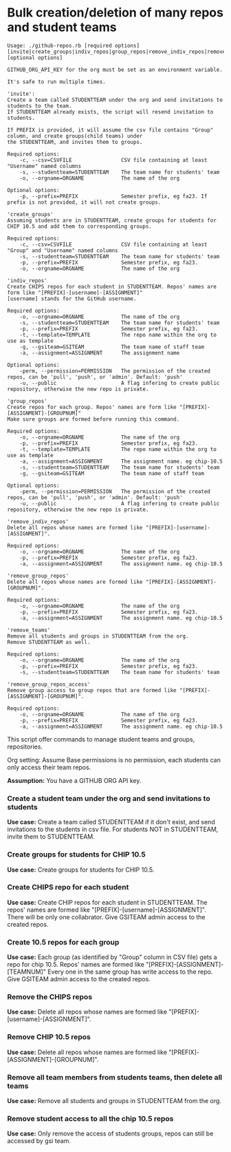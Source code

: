 # Bulk creation/deletion of many repos and student teams

```
Usage: ./github-repos.rb [required options] [invite|create_groups|indiv_repos|group_repos|remove_indiv_repos|remove_group_repos|remove_teams|remove_group_repos_access] [optional options]

GITHUB_ORG_API_KEY for the org must be set as an environment variable.

It's safe to run multiple times.

'invite':
Create a team called STUDENTTEAM under the org and send invitations to students to the team.
If STUDENTTEAM already exists, the script will resend invitation to students.

If PREFIX is provided, it will assume the csv file contains "Group" column, and create groups(child teams) under 
the STUDENTTEAM, and invites them to groups.

Required options:
    -c, --csv=CSVFILE                CSV file containing at least "Username" named columns
    -s, --studentteam=STUDENTTEAM    The team name for students' team
    -o, --orgname=ORGNAME            The name of the org

Optional options:
    -p, --prefix=PREFIX              Semester prefix, eg fa23. If prefix is not provided, it will not create groups.

'create_groups'
Assuming students are in STUDENTTEAM, create groups for students for CHIP 10.5 and add them to corresponding groups.

Required options:
    -c, --csv=CSVFILE                CSV file containing at least "Group" and "Username" named columns
    -s, --studentteam=STUDENTTEAM    The team name for students' team
    -p, --prefix=PREFIX              Semester prefix, eg fa23.
    -o, --orgname=ORGNAME            The name of the org

'indiv_repos'
Create CHIPS repos for each student in STUDENTTEAM. Repos' names are form like "[PREFIX]-[username]-[ASSIGNMENT]"
[username] stands for the GitHub username.

Required options:
    -o, --orgname=ORGNAME            The name of the org
    -s, --studentteam=STUDENTTEAM    The team name for students' team
    -p, --prefix=PREFIX              Semester prefix, eg fa23.
    -t, --template=TEMPLATE          The repo name within the org to use as template
    -g, --gsiteam=GSITEAM            The team name of staff team
    -a, --assignment=ASSIGNMENT      The assignment name

Optional options:
    -perm, --permission=PERMISSION   The permission of the created repos, can be 'pull', 'push', or 'admin'. Default: 'push'
    -u, --public                     A flag infering to create public repository, otherwise the new repo is private.

'group_repos'
Create repos for each group. Repos' names are form like "[PREFIX]-[ASSIGNMENT]-[GROUPNUM]"
Make sure groups are formed before running this command.

Required options:
    -o, --orgname=ORGNAME            The name of the org
    -p, --prefix=PREFIX              Semester prefix, eg fa23.
    -t, --template=TEMPLATE          The repo name within the org to use as template
    -a, --assignment=ASSIGNMENT      The assignment name. eg chip-10.5
    -s, --studentteam=STUDENTTEAM    The team name for students' team
    -g, --gsiteam=GSITEAM            The team name of staff team

Optional options:
    -perm, --permission=PERMISSION   The permission of the created repos, can be 'pull', 'push', or 'admin'. Default: 'push'
    -u, --public                     A flag infering to create public repository, otherwise the new repo is private.

'remove_indiv_repos'
Delete all repos whose names are formed like "[PREFIX]-[username]-[ASSIGNMENT]".

Required options:
    -o, --orgname=ORGNAME            The name of the org
    -p, --prefix=PREFIX              Semester prefix, eg fa23.
    -a, --assignment=ASSIGNMENT      The assignment name. eg chip-10.5

'remove_group_repos'
Delete all repos whose names are formed like "[PREFIX]-[ASSIGNMENT]-[GROUPNUM]".

Required options:
    -o, --orgname=ORGNAME            The name of the org
    -p, --prefix=PREFIX              Semester prefix, eg fa23.
    -a, --assignment=ASSIGNMENT      The assignment name. eg chip-10.5

'remove_teams'
Remove all students and groups in STUDENTTEAM from the org.
Remove STUDENTTEAM as well.

Required options:
    -o, --orgname=ORGNAME            The name of the org
    -p, --prefix=PREFIX              Semester prefix, eg fa23.
    -s, --studentteam=STUDENTTEAM    The team name for students' team

'remove_group_repos_access'
Remove group access to group repos that are formed like "[PREFIX]-[ASSIGNMENT]-[GROUPNUM]".

Required options:
    -o, --orgname=ORGNAME            The name of the org
    -p, --prefix=PREFIX              Semester prefix, eg fa23.
    -a, --assignment=ASSIGNMENT      The assignment name. eg chip-10.5 
```

This script offer commands to manage student teams and groups, repositories.

Org setting: Assume Base permissions is no permission, each students can only access their team repos.

**Assumption:** You have a GITHUB ORG API key.

### Create a student team under the org and send invitations to students

**Use case:** Create a team called STUDENTTEAM if it don't exist, and send invitations 
to the students in csv file. For students NOT in STUDENTTEAM, invite them to STUDENTTEAM.

### Create groups for students for CHIP 10.5

**Use case:** Create groups for students for CHIP 10.5. 

### Create CHIPS repo for each student

**Use case:** Create CHIP repos for each student in STUDENTTEAM.
The repos' names are formed like  "[PREFIX]-[username]-[ASSIGNMENT]". There will 
be only one collabrator. Give GSITEAM admin access to the created repos.

### Create 10.5 repos for each group

**Use case:** Each group (as identified by "Group" column in CSV file)
gets a repo for chip 10.5.  Repos' names are formed like "[PREFIX]-[ASSIGNMENT]-[TEAMNUM]"
Every one in the same group has write access to the repo.
Give GSITEAM admin access to the created repos.

### Remove the CHIPS repos

**Use case:** Delete all repos whose names are formed like "[PREFIX]-[username]-[ASSIGNMENT]".

### Remove CHIP 10.5 repos

**Use case:** Delete all repos whose names are formed like "[PREFIX]-[ASSIGNMENT]-[GROUPNUM]".

### Remove all team members from students teams, then delete all teams

**Use case:** Remove all students and groups in STUDENTTEAM from the org.

### Remove student access to all the chip 10.5 repos 

**Use case:** Only remove the access of students groups, repos can still be accessed by
gsi team.

